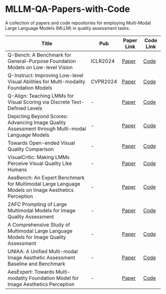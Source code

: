 # MLLM-QA-Papers-with-Code

A collection of papers and code repositories for employing Multi-Modal Large Language Models (MLLM) in quality assessment tasks.

| Title | Pub | Paper Link | Code Link |
|-------|------------|------------|-----------|
| Q-Bench: A Benchmark for General-Purpose Foundation Models on Low-level Vision | ICLR2024 | [Paper](https://arxiv.org/pdf/2309.14181.pdf) | [Code](https://github.com/Q-Future/Q-Bench) |
| Q-Instruct: Improving Low-level Visual Abilities for Multi-modality Foundation Models | CVPR2024 | [Paper](https://arxiv.org/pdf/2309.14181.pdf) | [Code](https://arxiv.org/pdf/2311.06783.pdf) |
| Q-Align: Teaching LMMs for Visual Scoring via Discrete Text-Defined Levels | - | [Paper](https://arxiv.org/pdf/2312.17090.pdf) | [Code](https://github.com/Q-Future/Q-Align) |
| Depicting Beyond Scores: Advancing Image Quality Assessment through Multi-modal Language Models | - | [Paper](https://arxiv.org/pdf/2312.08962.pdf) | [Code](https://depictqa.github.io/) |
| Towards Open-ended Visual Quality Comparison | - | [Paper](https://arxiv.org/abs/2402.16641) | [Code](https://github.com/Q-Future/Co-Instruct) |
| VisualCritic: Making LMMs Perceive Visual Quality Like Humans | - | [Paper](https://arxiv.org/pdf/2403.12806v1.pdf) | [Code](#) |
| AesBench: An Expert Benchmark for Multimodal Large Language Models on Image Aesthetics Perception | - | [Paper](https://arxiv.org/pdf/2401.08276.pdf) | [Code](https://github.com/yipoh/AesBench) |
| 2AFC Prompting of Large Multimodal Models for Image Quality Assessment | - | [Paper](https://arxiv.org/abs/2402.01162) | [Code](https://github.com/h4nwei/2AFC-LMMs) |
| A Comprehensive Study of Multimodal Large Language Models for Image Quality Assessment | - | [Paper](https://arxiv.org/abs/2403.10854) | [Code]() |
| UNIAA: A Unified Multi-modal Image Aesthetic Assessment Baseline and Benchmark | - | [Paper](https://arxiv.org/pdf/2404.09619.pdf) | [Code](https://github.com/Uniaa-MLLM/Uniaa)  |
| AesExpert: Towards Multi-modality Foundation Model for Image Aesthetics Perception | - | [Paper](https://arxiv.org/pdf/2404.09624.pdf) | [Code](https://github.com/yipoh/AesExpert) |

